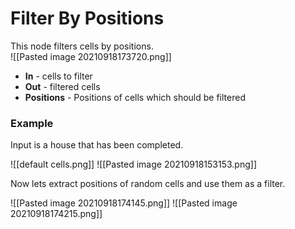 # **Filter By Positions**
This node filters cells by positions.  
![[Pasted image 20210918173720.png]]

- **In** - cells to filter
- **Out** - filtered cells
- **Positions** - Positions of cells which should be filtered

### Example
Input is a house that has been completed.  

![[default cells.png]]
![[Pasted image 20210918153153.png]]

Now lets extract positions of random cells and use them as a filter.  

![[Pasted image 20210918174145.png]]
![[Pasted image 20210918174215.png]]

